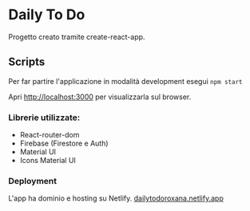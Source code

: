 # Daily To Do

Progetto creato tramite create-react-app.

## Scripts

Per far partire l'applicazione in modalità development esegui `npm start`

Apri [http://localhost:3000](http://localhost:3000) per visualizzarla sul browser.


### Librerie utilizzate:

- React-router-dom
- Firebase (Firestore e Auth)
- Material UI
- Icons Material UI

### Deployment

L'app ha dominio e hosting su Netlify.
[dailytodoroxana.netlify.app](https://dailytodoroxana.netlify.app/)
